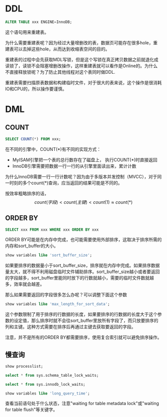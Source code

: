 # DDL
```sql
ALTER TABLE xxx ENGINE=InnoDB;
```
这个语句用来重建表。

为什么需要重建表呢？因为经过大量增删改的表，数据页可能存在很多hole，重建表可以去掉这些hole，从而达到收缩表空间的目的。

重建表的过程中会先获取MDL写锁，但是这个写锁在真正拷贝数据之前就退化成读锁了，读锁不会阻塞增删改操作，这样重建表就可以看作是Online的。为什么不直接释放锁呢？为了防止其他线程对这个表同时做DDL.

重建表需要扫描原表数据和构建临时文件，对于很大的表来说，这个操作是很消耗IO和CPU的，所以操作要谨慎。

# DML
## COUNT
```sql
SELECT COUNT(*) FROM xxx;
```
在不同的引擎中，COUNT(\*)有不同的实现方式：
- MyISAM引擎把一个表的总行数存在了磁盘上， 执行COUNT(\*)时直接返回
- InnoDB引擎需要把数据一行一行的从引擎里面读出来，累计计数

为什么InnoDB需要一行一行计数呢？因为由于多版本并发控制（MVCC），对于同一时刻的多个count(\*)查询，应当返回的结果可能是不同的。

按效率粗略排序的话，
$$
count(字段) < count(主键) < count(1) \approx count(*)
$$

## ORDER BY
```sql
SELECT xxx FROM xxx WHERE xxx ORDER BY xxx
```
ORDER BY可能是在内存中完成，也可能需要使用外部排序，这取决于排序所需的内存和sort_buffer的大小。
```sql
show variables like 'sort_buffer_size';
```
如果要排序的数据量小于sort_buffer_size，排序就在内存中完成。如果排序数据量太大，就不得不利用磁盘临时文件辅助排序。sort_buffer_size越小或者要返回的字段越多，sort_buffer里能同时放下的行数就越小，需要的临时文件数就越多，效率就会越差。

那么如果需要返回的字段很多怎么办呢？可以调整下面这个参数
```sql
show variables like 'max_length_for_sort_data';
```
这个参数限制了用于排序的行数据的长度，如果要排序的行数据的长度大于这个参数的设定值，那么排序时就不会往sort_buffer里放所有字段了，而只放要排序的列和主键。这种方式需要在排序后再通过主键去获取要返回的字段。

注意，并不是所有的ORDER BY都需要排序，使用复合索引就可以避免排序操作。

## 慢查询
```sql
show processlist;

select * from sys.schema_table_lock_waits;

select * from sys.innodb_lock_waits;

show variables like 'long_query_time';
```
查看当前语句处于什么状态，注意"waiting for table metadata lock"或"waiting for table flush"等关键字。